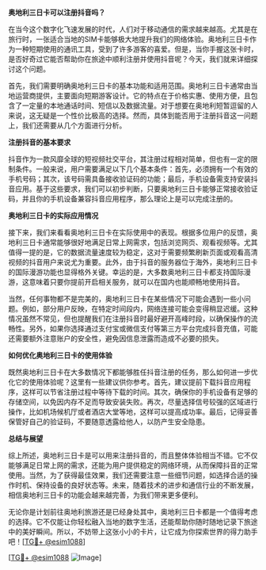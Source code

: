 **奥地利三日卡可以注册抖音吗？**

在当今这个数字化飞速发展的时代，人们对于移动通信的需求越来越高。尤其是在旅行时，一张适合当地的SIM卡能够极大地提升我们的网络体验。奥地利三日卡作为一种短期使用的通讯工具，受到了许多游客的喜爱。但是，当你手握这张卡时，是否好奇过它能否帮助你在旅途中顺利注册并使用抖音呢？今天，我们就来详细探讨这个问题。

首先，我们需要明确奥地利三日卡的基本功能和适用范围。奥地利三日卡通常由当地运营商提供，主要面向短期游客设计。它的特点在于价格实惠、使用方便，且包含了一定量的本地通话时间、短信以及数据流量。对于想要在奥地利短暂逗留的人来说，这无疑是一个性价比极高的选择。然而，具体到能否用于注册抖音这一问题上，我们还需要从几个方面进行分析。

**注册抖音的基本要求**

抖音作为一款风靡全球的短视频社交平台，其注册过程相对简单，但也有一定的限制条件。一般来说，用户需要满足以下几个基本条件：首先，必须拥有一个有效的手机号码；其次，该号码需具备接收验证码的功能；最后，手机设备需支持安装抖音应用。基于这些要求，我们可以初步判断，只要奥地利三日卡能够正常接收验证码，并且你的手机设备兼容抖音应用程序，那么理论上是可以完成注册的。

**奥地利三日卡的实际应用情况**

接下来，我们来看看奥地利三日卡在实际使用中的表现。根据多位用户的反馈，奥地利三日卡通常能够很好地满足日常上网需求，包括浏览网页、观看视频等。尤其值得一提的是，它的数据流量速度较为稳定，这对于需要频繁刷新页面或观看高清视频的抖音用户来说尤为重要。此外，由于抖音的服务器位于海外，奥地利三日卡的国际漫游功能也显得格外关键。幸运的是，大多数奥地利三日卡都支持国际漫游，这意味着只要你提前开启相关服务，就可以在国内也能顺畅地使用抖音。

当然，任何事物都不是完美的，奥地利三日卡在某些情况下可能会遇到一些小问题。例如，部分用户反映，在特定时间段内，网络连接可能会变得稍显迟缓。这种情况虽然不常见，但也提醒我们在注册抖音时最好避开高峰时段，以确保操作的流畅性。另外，如果你选择通过支付宝或微信支付等第三方平台完成抖音充值，可能还需要额外注意账户的安全性，避免因信息泄露而造成不必要的损失。

**如何优化奥地利三日卡的使用体验**

既然奥地利三日卡在大多数情况下都能够胜任抖音注册的任务，那么如何进一步优化它的使用体验呢？这里有一些建议供你参考。首先，建议提前下载抖音应用程序，这样可以节省注册过程中等待下载的时间。其次，确保你的手机设备有足够的存储空间，以免因内存不足而导致安装失败。再次，尽量选择信号较强的区域进行操作，比如机场候机厅或者酒店大堂等地，这样可以提高成功率。最后，记得妥善保管好自己的验证码，不要随意透露给他人，以防产生安全隐患。

**总结与展望**

综上所述，奥地利三日卡是可以用来注册抖音的，而且整体体验相当不错。它不仅能够满足日常上网的需求，还能为用户提供稳定的网络环境，从而保障抖音的正常使用。当然，为了获得最佳效果，我们还需要注意一些细节问题，如选择合适的操作时机、保持设备的良好状态等。未来，随着技术的进步和通信行业的不断发展，相信奥地利三日卡的功能会越来越完善，为我们带来更多便利。

无论你是计划前往奥地利旅游还是已经身处其中，奥地利三日卡都是一个值得考虑的选择。它不仅能让你轻松融入当地的数字生活，还能帮助你随时随地记录下旅途中的美好瞬间。所以，不妨带上这张小小的卡片，让它成为你探索世界的得力助手吧！[[TG💪+ @esim1088](https://t.me/s/esim1088)]

[[TG💪+ @esim1088](https://t.me/s/esim1088) ![Image](https://i.postimg.cc/4NQfJmqS/Snipaste-2025-05-13-00-14-12.png)]
